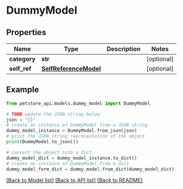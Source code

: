 # DummyModel


## Properties

Name | Type | Description | Notes
------------ | ------------- | ------------- | -------------
**category** | **str** |  | [optional] 
**self_ref** | [**SelfReferenceModel**](SelfReferenceModel.md) |  | [optional] 

## Example

```python
from petstore_api.models.dummy_model import DummyModel

# TODO update the JSON string below
json = "{}"
# create an instance of DummyModel from a JSON string
dummy_model_instance = DummyModel.from_json(json)
# print the JSON string representation of the object
print(DummyModel.to_json())

# convert the object into a dict
dummy_model_dict = dummy_model_instance.to_dict()
# create an instance of DummyModel from a dict
dummy_model_form_dict = dummy_model.from_dict(dummy_model_dict)
```
[[Back to Model list]](../README.md#documentation-for-models) [[Back to API list]](../README.md#documentation-for-api-endpoints) [[Back to README]](../README.md)


